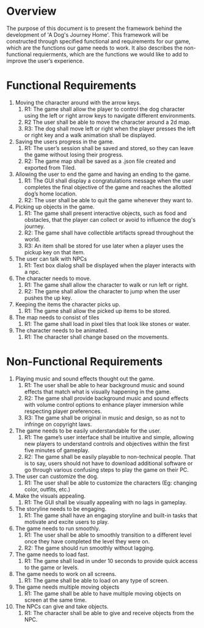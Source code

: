 # Overview
The purpose of this document is to present the framework behind the development of 'A Dog's Journey Home'. This framework will be constructed through specified functional and requirements for our game, which are the functions our game needs to work. It also describes the non-functional requierments, which are the functions we would like to add to improve the user’s experience.

# Functional Requirements
1. Moving the character around with the arrow keys.
   1. R1: The game shall allow the player to control the dog character using the left or right arrow keys to navigate different environments.
   2. R2 The user shall be able to move the character around a 2d map.
   3. R3: The dog shall move left or right when the player presses the left or right key and a walk animation shall be displayed.
2. Saving the users progress in the game.
   1. R1: The user’s session shall be saved and stored, so they can leave the game without losing their progress.
   2. R2: The game map shall be saved as a .json file created and exported from Tiled.
3. Allowing the user to end the game and having an ending to the game.
   1. R1: The GUI shall display a congratulations message when the user completes the final objective of the game and reaches the allotted dog’s home location.
   2. R2: The user shall be able to quit the game whenever they want to.
4. Picking up objects in the game.
   1. R1: The game shall present interactive objects, such as food and obstacles, that the player can collect or avoid to influence the dog's journey.
   2. R2: The game shall have collectible artifacts spread throughout the world.
   3. R3: An item shall be stored for use later when a player uses the pickup key on that item.
5. The user can talk with NPCs
   1. R1: Text box dialog shall be displayed when the player interacts with a npc.
6. The character needs to move.
   1. R1: The game shall allow the character to walk or run left or right.
   2. R2: The game shall allow the character to jump when the user pushes the up key.
7. Keeping the items the character picks up.
   1. R1: The game shall allow the picked up items to be stored.
8. The map needs to consist of tiles
   1. R1: The game shall load in pixel tiles that look like stones or water.
9. The character needs to be animated.
   1. R1: The character shall change based on the movements.

# Non-Functional Requirements
1. Playing music and sound effects thought out the game.
   1. R1: The user shall be able to hear background music and sound effects that match what is visually happening in the game.
   2. R2: The game shall provide background music and sound effects with volume control options to enhance player immersion while respecting player preferences.
   3. R3: The game shall be original in music and design, so as not to infringe on copyright laws.
2. The game needs to be easily understandable for the user.
   1. R1: The game’s user interface shall be intuitive and simple, allowing new players to understand controls and objectives within the first five minutes of gameplay.
   2. R2: The game shall be easily playable to non-technical people. That is to say, users should not have to download additional software or go through various confusing steps to play the game on their PC.
3. The user can customize the dog.
   1. R1: The user shall be able to customize the characters (Eg: changing color, outfits, etc.)
4. Make the visuals appealing.
   1. R1: The GUI shall be visually appealing with no lags in gameplay. 
5. The storyline needs to be engaging.
   1. R1: The game shall have an engaging storyline and built-in tasks that motivate and excite users to play. 
6. The game needs to run smoothly.
   1. R1: The user shall be able to smoothly transition to a different level once they have completed the level they were on.
   2. R2: The game should run smoothly without lagging.
7. The game needs to load fast.
   1. R1: The game shall load in under 10 seconds to provide quick access to the game or levels.
8. The game needs to work on all screens.
   1. R1: The game shall be able to load on any type of screen.
9. The game needs multiple moving objects
   1. R1: The game shall be able to have multiple moving objects on screen at the same time.
10. The NPCs can give and take objects.
	1. R1: The character shall be able to give and receive objects from the NPC.
